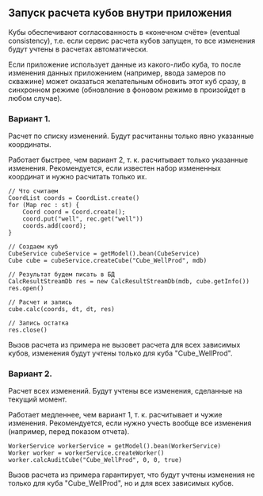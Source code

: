 ## Запуск расчета кубов внутри приложения

Кубы обеспечивают согласованность в «конечном счёте» (eventual consistency), т.е. если
сервис расчета кубов запущен, то все изменения будут учтены в расчетах автоматически.

Если приложение использует данные из какого-либо куба, то после изменения данных
приложением (например, ввода замеров по скважине) может оказаться желательным обновить
этот куб сразу, в синхронном режиме (обновление в фоновом режиме в произойдет в любом
случае).

### Вариант 1.

Расчет по списку изменений. Будут расчитанны только явно указанные координаты.

Работает быстрее, чем вариант 2, т. к. расчитывает только указанные изменения.
Рекомендуется, если известен набор измененных координат и нужно расчитать только их.

~~~
// Что считаем
CoordList coords = CoordList.create()
for (Map rec : st) {
    Coord coord = Coord.create();
    coord.put("well", rec.get("well"))
    coords.add(coord);
}

// Создаем куб
CubeService cubeService = getModel().bean(CubeService)
Cube cube = cubeService.createCube("Cube_WellProd", mdb)

// Результат будем писать в БД
CalcResultStreamDb res = new CalcResultStreamDb(mdb, cube.getInfo())
res.open()

// Расчет и запись
cube.calc(coords, dt, dt, res)

// Запись остатка
res.close()
~~~

Вызов расчета из примера не вызовет расчета для всех зависимых кубов, изменения будут
учтены только для куба "Cube_WellProd".

### Вариант 2.

Расчет всех изменений. Будут учтены все изменения, сделанные на текущий момент.

Работает медленнее, чем вариант 1, т. к. расчитывает и чужие изменения. Рекомендуется,
если нужно учесть вообще все изменения (например, перед показом отчета).

~~~
WorkerService workerService = getModel().bean(WorkerService)
Worker worker = workerService.createWorker()
worker.calcAuditCube("Cube_WellProd", 0, 0, true)
~~~

Вызов расчета из примера гарантирует, что будут учтены изменения не только для куба
"Cube_WellProd", но и для всех зависимых кубов.
